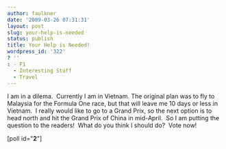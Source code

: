 ```yaml
---
author: faulkner
date: '2009-03-26 07:31:31'
layout: post
slug: your-help-is-needed
status: publish
title: Your Help is Needed!
wordpress_id: '322'
? ''
: - F1
  - Interesting Stuff
  - Travel
---
```


I am in a dilema.  Currently I am in Vietnam. The original plan was to fly to
Malaysia for the Formula One race, but that will leave me 10 days or less in
Vietnam.  I really would like to go to a Grand Prix, so the next option is to
head north and hit the Grand Prix of China in mid-April.  So I am putting the
question to the readers!  What do you think I should do?  Vote now!

[poll id="**2**"]

